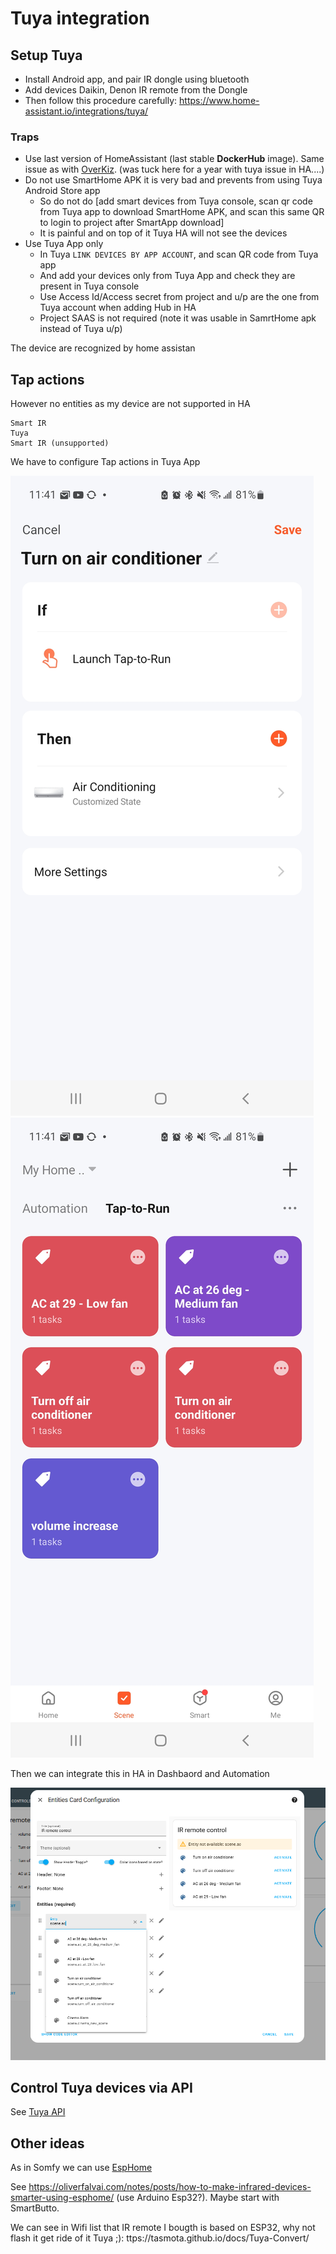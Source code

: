 # Tuya integration 


## Setup Tuya 

- Install Android app, and pair IR dongle using bluetooth 
- Add devices Daikin, Denon IR remote from the Dongle
- Then follow this procedure carefully: https://www.home-assistant.io/integrations/tuya/


### Traps

- Use last version of HomeAssistant (last stable **DockerHub** image). Same issue as with [OverKiz](../Tahoma/tahoma-integration.md#use-overkiz-api-and-ha-integration). (was tuck here for a year with tuya issue in HA....)
- Do not use SmartHome APK it is very bad and prevents from using Tuya Android Store app
    - So do not do  [add smart devices from Tuya console, scan qr code from Tuya app to download SmartHome APK, and scan this same QR to login to project after SmartApp download]
    - It is painful and on top of it Tuya HA will not see the devices 
- Use Tuya App only 
    - In Tuya `LINK DEVICES BY APP ACCOUNT`, and scan QR code from Tuya app
    - And add your devices only from Tuya App and check they are present in Tuya console
    - Use Access Id/Access secret from project and  u/p are the one from Tuya account when adding Hub in HA
    - Project SAAS is not required (note it was usable in SamrtHome apk instead of Tuya u/p)


The device are recognized by home assistan

## Tap actions

However no entities as my device are not supported in HA

````
Smart IR
Tuya
Smart IR (unsupported)
````

We have to configure Tap actions in Tuya App


![](./media/Screenshot_20230814-234116_Tuya%20Smart.jpg)
![](./media/Screenshot_20230814-234106_Tuya%20Smart.jpg)


Then we can integrate this in HA in Dashbaord and Automation

![](./media/ac-in-ha.PNG)



## Control Tuya devices via API

See [Tuya API](./tuya-api.md)


## Other ideas

As in Somfy we can use [EspHome](./../Tahoma/tahoma-integration.md#next-ideas)

See https://oliverfalvai.com/notes/posts/how-to-make-infrared-devices-smarter-using-esphome/ (use Arduino Esp32?). Maybe start with SmartButto.

We can see in Wifi list that IR remote I bougth is based on ESP32, why not flash it get ride of it Tuya ;): ttps://tasmota.github.io/docs/Tuya-Convert/